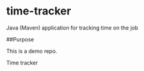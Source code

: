 # time-tracker
Java (Maven) application for tracking time on the job

##Purpose

This is a demo repo.

Time tracker
